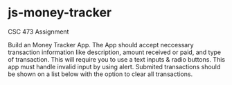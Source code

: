 # js-money-tracker
CSC 473 Assignment

Build an Money Tracker App. The App should accept neccessary transaction information like description, amount received or paid, and type of transaction.
This will require you to use a text inputs & radio buttons.
This app must handle invalid input by using alert. Submited transactions should be shown on a list below with the option to clear all transactions.
